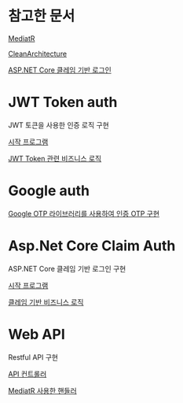 # 참고한 문서
[MediatR](https://github.com/jbogard/MediatR)

[CleanArchitecture](https://github.com/jasontaylordev/CleanArchitecture)

[ASP.NET Core 클레임 기반 로그인](https://jhyeok.com/aspnetcore-claim/)

# JWT Token auth
JWT 토큰을 사용한 인증 로직 구현

[시작 프로그램](https://github.com/dudwn1745/profile/blob/master/Program.cs)

[JWT Token 관련 비즈니스 로직](https://github.com/dudwn1745/profile/blob/master/Service/JwtService.cs)


# Google auth
[Google OTP 라이브러리를 사용하여 인증 OTP 구현](https://github.com/dudwn1745/profile/blob/master/Service/GoogleAuthService.cs)

# Asp.Net Core Claim Auth
ASP.NET Core 클레임 기반 로그인 구현

[시작 프로그램](https://github.com/dudwn1745/profile/blob/master/Program.cs)

[클레임 기반 비즈니스 로직](https://github.com/dudwn1745/profile/blob/master/Service/AuthService.cs)

# Web API
Restful API 구현

[API 컨트롤러](https://github.com/dudwn1745/profile/blob/master/Controllers/ApiController.cs)

[MediatR 사용한 핸들러](https://github.com/dudwn1745/profile/tree/master/Handler)

